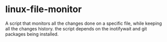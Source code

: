 # linux-file-monitor
A script that monitors all the changes done on a specific file, while keeping all the changes history. the script depends on the inotifywait and git packages being installed.
